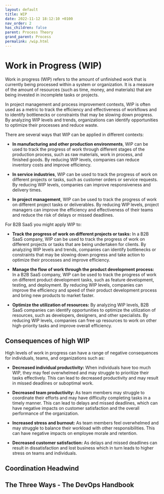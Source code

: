 ```yaml
---
layout: default
title: WIP
date: 2022-11-12 18:12:10 +0100
nav_order: 2
has_children: false
parent: Process Theory
grand_parent: Process
permalink: /wip.html
---
```


# Work in Progress (WIP)

Work in progress (WIP) refers to the amount of unfinished work that is currently being processed within a system or organization. It is a measure of the amount of resources (such as time, money, and materials) that are being invested in incomplete tasks or projects.

In project management and process improvement contexts, WIP is often used as a metric to track the efficiency and effectiveness of workflows and to identify bottlenecks or constraints that may be slowing down progress. By analyzing WIP levels and trends, organizations can identify opportunities to optimize their processes and reduce waste.

There are several ways that WIP can be applied in different contexts:

- **In manufacturing and other production environments**, WIP can be used to track the progress of work through different stages of the production process, such as raw materials, work in process, and finished goods. By reducing WIP levels, companies can reduce inventory costs and improve efficiency.

- **In service industries**, WIP can be used to track the progress of work on different projects or tasks, such as customer orders or service requests. By reducing WIP levels, companies can improve responsiveness and delivery times.

- **In project management**, WIP can be used to track the progress of work on different project tasks or deliverables. By reducing WIP levels, project managers can improve the efficiency and effectiveness of their teams and reduce the risk of delays or missed deadlines.

For B2B SaaS you might apply WIP to:

- **Track the progress of work on different projects or tasks:** In a B2B SaaS company, WIP can be used to track the progress of work on different projects or tasks that are being undertaken for clients. By analyzing WIP levels and trends, companies can identify bottlenecks or constraints that may be slowing down progress and take action to optimize their processes and improve efficiency.

- **Manage the flow of work through the product development process:** In a B2B SaaS company, WIP can be used to track the progress of work on different product development tasks, such as feature development, testing, and deployment. By reducing WIP levels, companies can improve the efficiency and speed of their product development process and bring new products to market faster.

- **Optimize the utilization of resources:** By analyzing WIP levels, B2B SaaS companies can identify opportunities to optimize the utilization of resources, such as developers, designers, and other specialists. By reducing WIP levels, companies can free up resources to work on other high-priority tasks and improve overall efficiency.

## Consequences of high WIP

High levels of work in progress can have a range of negative consequences for individuals, teams, and organizations such as:

- **Decreased individual productivity:** When individuals have too much WIP, they may feel overwhelmed and may struggle to prioritize their tasks effectively. This can lead to decreased productivity and may result in missed deadlines or suboptimal work.

- **Decreased team productivity:** As team members may struggle to coordinate their efforts and may have difficulty completing tasks in a timely manner. This can lead to delays and missed deadlines, which can have negative impacts on customer satisfaction and the overall performance of the organization.

- **Increased stress and burnout:** As team members feel overwhelmed and may struggle to balance their workload with other responsibilities. This can have negative impacts on employee morale and retention.

- **Decreased customer satisfaction:** As delays and missed deadlines can result in dissatisfaction and lost business which in turn leads to higher stress on teams and individuals.

## Coordination Headwind

## The Three Ways - The DevOps Handbook
